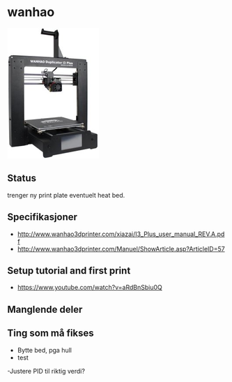 # wanhao
![Bildet til 3dprinteren](original.210x300m.jpg)
## Status
trenger ny print plate eventuelt heat bed.

## Specifikasjoner
- http://www.wanhao3dprinter.com/xiazai/I3_Plus_user_manual_REV.A.pdf
- http://www.wanhao3dprinter.com/Manuel/ShowArticle.asp?ArticleID=57

## Setup tutorial and first print
- https://www.youtube.com/watch?v=aRdBnSbiu0Q

## Manglende deler

## Ting som må fikses
- Bytte bed, pga hull
- test

-Justere PID til riktig verdi?
